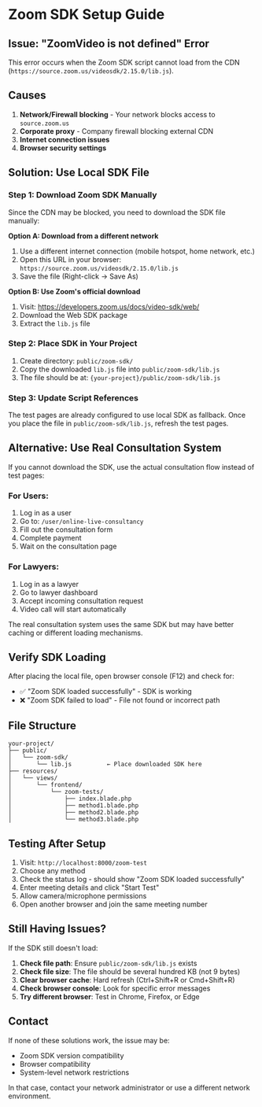 # Zoom SDK Setup Guide

## Issue: "ZoomVideo is not defined" Error

This error occurs when the Zoom SDK script cannot load from the CDN (`https://source.zoom.us/videosdk/2.15.0/lib.js`).

## Causes

1. **Network/Firewall blocking** - Your network blocks access to `source.zoom.us`
2. **Corporate proxy** - Company firewall blocking external CDN
3. **Internet connection issues**
4. **Browser security settings**

## Solution: Use Local SDK File

### Step 1: Download Zoom SDK Manually

Since the CDN may be blocked, you need to download the SDK file manually:

**Option A: Download from a different network**
1. Use a different internet connection (mobile hotspot, home network, etc.)
2. Open this URL in your browser: `https://source.zoom.us/videosdk/2.15.0/lib.js`
3. Save the file (Right-click → Save As)

**Option B: Use Zoom's official download**
1. Visit: https://developers.zoom.us/docs/video-sdk/web/
2. Download the Web SDK package
3. Extract the `lib.js` file

### Step 2: Place SDK in Your Project

1. Create directory: `public/zoom-sdk/`
2. Copy the downloaded `lib.js` file into `public/zoom-sdk/lib.js`
3. The file should be at: `{your-project}/public/zoom-sdk/lib.js`

### Step 3: Update Script References

The test pages are already configured to use local SDK as fallback. Once you place the file in `public/zoom-sdk/lib.js`, refresh the test pages.

## Alternative: Use Real Consultation System

If you cannot download the SDK, use the actual consultation flow instead of test pages:

### For Users:
1. Log in as a user
2. Go to: `/user/online-live-consultancy`
3. Fill out the consultation form
4. Complete payment
5. Wait on the consultation page

### For Lawyers:
1. Log in as a lawyer
2. Go to lawyer dashboard
3. Accept incoming consultation request
4. Video call will start automatically

The real consultation system uses the same SDK but may have better caching or different loading mechanisms.

## Verify SDK Loading

After placing the local file, open browser console (F12) and check for:
- ✅ "Zoom SDK loaded successfully" - SDK is working
- ❌ "Zoom SDK failed to load" - File not found or incorrect path

## File Structure

```
your-project/
├── public/
│   └── zoom-sdk/
│       └── lib.js          ← Place downloaded SDK here
├── resources/
│   └── views/
│       └── frontend/
│           └── zoom-tests/
│               ├── index.blade.php
│               ├── method1.blade.php
│               ├── method2.blade.php
│               └── method3.blade.php
```

## Testing After Setup

1. Visit: `http://localhost:8000/zoom-test`
2. Choose any method
3. Check the status log - should show "Zoom SDK loaded successfully"
4. Enter meeting details and click "Start Test"
5. Allow camera/microphone permissions
6. Open another browser and join the same meeting number

## Still Having Issues?

If the SDK still doesn't load:

1. **Check file path**: Ensure `public/zoom-sdk/lib.js` exists
2. **Check file size**: The file should be several hundred KB (not 9 bytes)
3. **Clear browser cache**: Hard refresh (Ctrl+Shift+R or Cmd+Shift+R)
4. **Check browser console**: Look for specific error messages
5. **Try different browser**: Test in Chrome, Firefox, or Edge

## Contact

If none of these solutions work, the issue may be:
- Zoom SDK version compatibility
- Browser compatibility
- System-level network restrictions

In that case, contact your network administrator or use a different network environment.
